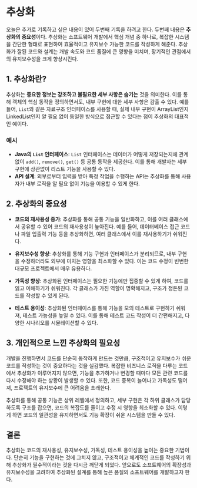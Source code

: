 # 추상화

오늘은 추가로 기록하고 싶은 내용이 있어 두번째 기록을 하려고 한다. 두번째 내용은 **추상화의 중요성**이다. 추상화는 소프트웨어 개발에서 핵심 개념 중 하나로, 복잡한 시스템을 간단한 형태로 표현하여 효율적이고 유지보수 가능한 코드를 작성하게 해준다. 추상화가 잘된 코드와 설계는 개발 속도와 코드 품질에 큰 영향을 미치며, 장기적인 관점에서의 유지보수성을 크게 향상시킨다.

## 1. 추상화란?

추상화는 **중요한 정보는 강조하고 불필요한 세부 사항은 숨기는** 것을 의미한다. 이를 통해 객체의 핵심 동작을 정의하면서도, 내부 구현에 대한 세부 사항은 감출 수 있다. 예를 들어, `List`와 같은 자료구조 인터페이스를 사용할 때, 실제 내부 구현이 ArrayList인지 LinkedList인지 알 필요 없이 동일한 방식으로 접근할 수 있다는 점이 추상화의 대표적인 예이다.

### 예시
- **Java의 `List` 인터페이스**: `List` 인터페이스는 데이터가 어떻게 저장되는지에 관계없이 `add()`, `remove()`, `get()` 등 공통 동작을 제공한다. 이를 통해 개발자는 세부 구현에 상관없이 리스트 기능을 사용할 수 있다.
- **API 설계**: 외부로부터 입력을 받아 특정 작업을 수행하는 API는 추상화를 통해 사용자가 내부 로직을 알 필요 없이 기능을 이용할 수 있게 한다.

## 2. 추상화의 중요성

- **코드의 재사용성 증가**: 추상화를 통해 공통 기능을 일반화하고, 이를 여러 클래스에서 공유할 수 있어 코드의 재사용성이 높아진다. 예를 들어, 데이터베이스 접근 코드나 파일 입출력 기능 등을 추상화하면, 여러 클래스에서 이를 재사용하기가 쉬워진다.

- **유지보수성 향상**: 추상화를 통해 기능 구현과 인터페이스가 분리되므로, 내부 구현을 수정하더라도 외부에 미치는 영향을 최소화할 수 있다. 이는 코드 수정이 빈번한 대규모 프로젝트에서 매우 유용하다.

- **가독성 향상**: 추상화된 인터페이스는 필요한 기능에만 집중할 수 있게 하여, 코드를 읽고 이해하기가 쉬워진다. 각 클래스가 가진 역할이 명확해지고, 구조가 정돈된 코드를 작성할 수 있게 된다.

- **테스트 용이성**: 추상화된 인터페이스를 통해 기능을 모의 테스트로 구현하기 쉬워져, 테스트 가능성을 높일 수 있다. 이를 통해 테스트 코드 작성이 더 간편해지고, 다양한 시나리오를 시뮬레이션할 수 있다.

## 3. 개인적으로 느낀 추상화의 필요성

개발을 진행하면서 코드를 단순히 동작하게 만드는 것만큼, 구조적이고 유지보수가 쉬운 코드를 작성하는 것이 중요하다는 것을 실감했다. 복잡한 비즈니스 로직을 다루는 코드에서 추상화가 이루어지지 않으면, 기능을 추가하거나 변경할 때마다 모든 관련 코드를 다시 수정해야 하는 상황이 발생할 수 있다. 또한, 코드 중복이 늘어나고 가독성도 떨어져, 프로젝트의 유지보수에 큰 어려움을 초래한다.

추상화를 통해 공통 기능은 상위 레벨에서 정의하고, 세부 구현은 각 하위 클래스가 담당하도록 구조를 잡으면, 코드의 복잡도를 줄이고 수정 시 영향을 최소화할 수 있다. 이렇게 하면 코드의 일관성을 유지하면서도 기능 확장이 쉬운 시스템을 만들 수 있다.

## 결론

추상화는 코드의 재사용성, 유지보수성, 가독성, 테스트 용이성을 높이는 중요한 기법이다. 단순히 기능을 구현하는 것에 그치지 않고, 구조적이고 체계적인 코드를 작성하기 위해 추상화가 필수적이라는 것을 다시금 깨닫게 되었다. 앞으로도 소프트웨어의 확장성과 유지보수성을 고려하여 추상화된 설계를 통해 높은 품질의 소프트웨어를 개발하고자 한다.